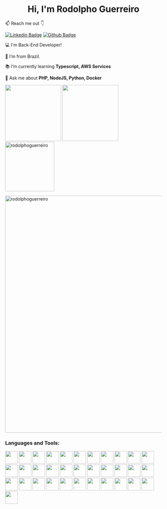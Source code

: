 
<h1 align="center">Hi, I'm Rodolpho Guerreiro</h1>

📫 Reach me out 👇

[![Linkedin Badge](https://img.shields.io/badge/LinkedIn-0077B5?style=for-the-badge&logo=linkedin&logoColor=white)](https://www.linkedin.com/in/rodolpho-guerreiro/)
[![Github Badge](https://img.shields.io/badge/GitHub-100000?style=for-the-badge&logo=github&logoColor=white)](https://github.com/rodolphoguerreiro/rodolphoguerreiro)

💻 I'm Back-End Developer!

🏡 I’m from Brazil.

📚 I’m currently learning **Typescript, AWS Services**

💬 Ask me about **PHP, NodeJS, Python, Docker**

<div>
    <img height="180em" src="https://github-readme-stats.vercel.app/api?username=rodolphoguerreiro&show_icons=true&theme=onedark&include_all_commits=true&count_private=true"/>
    <img height="180em" src="https://github-readme-stats.vercel.app/api/top-langs/?username=rodolphoguerreiro&layout=compact&langs_count=16&theme=onedark"/>
    <img onclick="https://github.com/rodolphoguerreiro/" align="center"   src="http://www.thejewelleryeditor.com/media/images_thumbnails/filer_public_thumbnails/old/16294/spacer.gif__1536x0_q75_crop-scale_subsampling-2_upscale-false.png" width="5" />
</div>


<div>
  <img align="center" src="https://github-readme-streak-stats.herokuapp.com/?user=rodolphoguerreiro&theme=onedark" alt="rodolphoguerreiro" height="158"/>
</div>

<div>
  <p align="left"> <a href="https://github.com/ryo-ma/github-profile-trophy"><img src="https://github-profile-trophy.vercel.app/?username=rodolphoguerreiro&theme=onedark" width="760" alt="rodolphoguerreiro" /></a> </p>
</div>

<h3 align="left">Languages and Tools:</h3>
<p>
  <img src="https://cdn.jsdelivr.net/gh/devicons/devicon/icons/vscode/vscode-original-wordmark.svg" height="40" />
  <img src="https://cdn.jsdelivr.net/gh/devicons/devicon/icons/typescript/typescript-original.svg" height="40" />
  <img src="https://cdn.jsdelivr.net/gh/devicons/devicon/icons/php/php-plain.svg" height="40" />
  <img src="https://cdn.jsdelivr.net/gh/devicons/devicon/icons/nodejs/nodejs-original.svg" height="40" />
  <img src="https://cdn.jsdelivr.net/gh/devicons/devicon/icons/python/python-original-wordmark.svg" height="40" />      
  <img src="https://cdn.jsdelivr.net/gh/devicons/devicon/icons/cakephp/cakephp-original.svg" height="40" />
  <img src="https://cdn.jsdelivr.net/gh/devicons/devicon/icons/yii/yii-original-wordmark.svg" height="40" />
  <img src="https://cdn.jsdelivr.net/gh/devicons/devicon/icons/laravel/laravel-plain.svg" height="40" />
  <img src="https://cdn.jsdelivr.net/gh/devicons/devicon/icons/wordpress/wordpress-original.svg" height="40" />
  <img src="https://cdn.jsdelivr.net/gh/devicons/devicon/icons/meteor/meteor-original.svg" height="40" />      
  <img src="https://cdn.jsdelivr.net/gh/devicons/devicon/icons/postgresql/postgresql-original-wordmark.svg"
    height="40" />
  <img src="https://cdn.jsdelivr.net/gh/devicons/devicon/icons/mysql/mysql-original-wordmark.svg" height="40" />
  <img src="https://cdn.jsdelivr.net/gh/devicons/devicon/icons/mongodb/mongodb-original-wordmark.svg" height="40" />
  <img src="https://cdn.jsdelivr.net/gh/devicons/devicon/icons/sequelize/sequelize-original.svg"
    height="40" />
  <img src="https://cdn.jsdelivr.net/gh/devicons/devicon/icons/html5/html5-original-wordmark.svg" height="40" />
  <img src="https://cdn.jsdelivr.net/gh/devicons/devicon/icons/css3/css3-original-wordmark.svg" height="40" />
  <img src="https://cdn.jsdelivr.net/gh/devicons/devicon/icons/sass/sass-original.svg" height="40" />
  <img src="https://cdn.jsdelivr.net/gh/devicons/devicon/icons/bootstrap/bootstrap-original.svg" height="40" />
  <img src="https://cdn.jsdelivr.net/gh/devicons/devicon/icons/react/react-original-wordmark.svg" height="40" />
  <img src="https://cdn.jsdelivr.net/gh/devicons/devicon/icons/webpack/webpack-original.svg" height="40" />
  <img src="https://cdn.jsdelivr.net/gh/devicons/devicon/icons/gulp/gulp-plain.svg" height="40" />
  <img src="https://cdn.jsdelivr.net/gh/devicons/devicon/icons/socketio/socketio-original.svg" height="40" />
  <img src="https://cdn.jsdelivr.net/gh/devicons/devicon/icons/jest/jest-plain.svg" height="40" />
  <img src="https://cdn.jsdelivr.net/gh/devicons/devicon/icons/babel/babel-original.svg" height="40" />
  <img src="https://cdn.jsdelivr.net/gh/devicons/devicon/icons/amazonwebservices/amazonwebservices-original.svg" height="40" />
  <img src="https://cdn.jsdelivr.net/gh/devicons/devicon/icons/googlecloud/googlecloud-original.svg" height="40" />
  <img src="https://cdn.jsdelivr.net/gh/devicons/devicon/icons/apache/apache-original.svg" height="40" />
  <img src="https://cdn.jsdelivr.net/gh/devicons/devicon/icons/express/express-original.svg" height="40" />
  <img src="https://cdn.jsdelivr.net/gh/devicons/devicon/icons/nginx/nginx-original.svg" height="40" />
  <img src="https://cdn.jsdelivr.net/gh/devicons/devicon/icons/github/github-original.svg" height="40" />
  <img src="https://cdn.jsdelivr.net/gh/devicons/devicon/icons/gitlab/gitlab-original.svg" height="40" />
  <img src="https://cdn.jsdelivr.net/gh/devicons/devicon/icons/docker/docker-original-wordmark.svg" height="40" />
  <img src="https://cdn.jsdelivr.net/gh/devicons/devicon/icons/jenkins/jenkins-original.svg" height="40" />
  <img src="https://cdn.jsdelivr.net/gh/devicons/devicon/icons/composer/composer-original.svg" height="40" />
</p>
